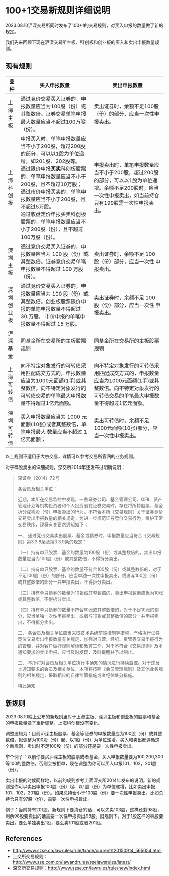 # 100+1交易新规则详细说明

2023.08.10沪深交易所同时发布了100+1的交易规则，对买入申报的数量做了新的规定。

我们先来回顾下现在沪深交易所主板、科创板和创业板的买入和卖出申报数量规则。

## 现有规则

| 品种       | 买入申报数量                                                 | 卖出申报数量                                                 |
| ---------- | ------------------------------------------------------------ | ------------------------------------------------------------ |
| 上海主板   | 通过竞价交易买入证券的，申报数量应当为100股（份）或其整数倍。证券交易单笔申报最大数量应当不超过100万股（份）。 | 卖出证券时，余额不足100股（份）的部分，应当一次性申报卖出。  |
| 上海科创板 | 申报买入时，单笔申报数量应当不小于200股，超过200股的部分，可以以1股为单位递增，如201股、202股等。<br>通过限价申报**买卖**科创板股票的，单笔申报数量应当不小于200股，且不超过10万股；<br>通过市价申报买卖的，单笔申报数量应当不小于200股，且不超过5万股。<br>通过收盘定价申报买卖科创板股票的，单笔申报数量应当不小于200股（份），且不超过100万股（份）。 | 申报卖出时，单笔申报数量应当不小于200股，超过200股的部分，可以以1股为单位递增。余额不足200股时，应当一次性申报卖出，如当前持仓只有199股需一次性申报卖出。 |
| 深圳主板   | 通过竞价交易买入证券的，申报数量应当为 100 股（份）或其整数倍。证券竞价交易单笔申报数量不得超过 100 万股 （份）。 | 卖出证券时，余额不足 100 股（份）部分，应当一次性 申报卖出。 |
| 深圳创业板 | 通过竞价交易买入证券的，申报数量应当为 100 股（份）或其整数倍。创业板股票限价申报的单笔申报数量不得超过 30 万股， 市价申报的单笔申报数量不得超过 15 万股。 | 卖出证券时，余额不足 100 股（份）部分，应当一次性 申报卖出。 |
| 沪深基金   | 同基金所在交易所的主板股票规则                               | 同基金所在交易所的主板股票规则                               |
| 上海可转债 | 向不特定对象发行的可转债采用匹配成交方式的，申报数量应当为1000元面额(1手)或其整数倍。向不特定对象发行的可转债交易的单笔最大申报数量不得超过1亿元面额。 | 向不特定对象发行的可转债采用匹配成交方式的，申报数量应当为1000元面额(1手)或其整数倍。向不特定对象发行的可转债交易的单笔最大申报数量不得超过1亿元面额。 |
| 深圳可转债 | 买入申报数量应当为 1000 元面额(10张)或者其整数倍，单笔申报最大 数量应当不超过 1 亿元面额； | 卖出可转债时，余额不足 1000元面额(10张)部分，应当一次性申报卖出。 |

以上规则不适用于大宗交易，详情可以参考交易所官网的业务规则。

对于碎股卖出的详细规则，深交所2014年还发布过明确说明：

> 深证会〔2014〕72号
>
> 
>
> 各会员及相关单位：
>
> 近期，本所在交易监控中发现，一些证券公司、基金管理公司、QFII、资产管理计划等机构投资者和个人投资者在证券交易时，存在将所持股票、基金拆分成零股（份）申报卖出的行为，不符合本所《交易规则》关于证券竞价交易卖出申报数量的相关规定。为进一步规范证券竞价交易行为，维护正常交易秩序，现将有关要求通知如下：
>
> 一、 通过竞价交易卖出股票、基金或债券时，申报数量应当符合《交易规则》第3.3.8条及第3.3.9条的规定：
>
> （一）持有单只股票、基金的数量为100股（份）或其整数倍的，卖出申报数量应当为100股（份）或其整数倍，不得拆分卖出。
>
> （二）持有单只股票、基金的数量不符合100股（份）或其整数倍的，对于不足100股（份）的部分，应当单独一次性申报卖出，或者与100股（份）或其整数倍的部分一并申报卖出，不得拆分卖出。
>
> （三）持有单只债券的数量为10张或其整数倍的，卖出申报数量应当为10张或其整数倍，不得拆分卖出。
>
> （四）持有单只债券的数量不符合10张或其整数倍的，对于不足10张的部分，应当单独一次性申报卖出，或者与10张或其整数倍的部分一并申报卖出，不得拆分卖出。
>
> 二、 各会员及相关单位应当采取技术系统前端控制等措施，严格执行证券竞价交易卖出申报数量有关规定，加强对自营、经纪、资管等交易申报行为的管理，并对客户做好规则解读和教育工作，对于不符合《交易规则》及本通知要求的卖出申报，应当及时发现、及时提醒并予以制止。
>
> 三、 本所将对会员及相关单位执行本通知的情况进行持续监控。对于违反本通知要求的会员及相关单位，本所将按照《会员管理规则》及其他业务规则的相关规定，采取相应的自律监管措施或者纪律处分措施。
>
> 特此通知



## 新规则

2023.08.10晚上公布的新规则里对于上海主板、深圳主板和创业板的股票和基金的申报数量做了重新调整，上海科创板没有变化。

调整逻辑为：目前沪深主板股票、基金等证券的申报数量应为100股（份）或其整数倍，拟调整为100股（份）起、以1股（份）为单位递增，买入和卖出都遵循这个新规则，卖出时不足100股（份）的部分还是要一次性申报卖出。



举个例子：以前你要买沪深主板的股票或者基金，买入申报数量要为100,200,300等100的整数倍，否则会被拒单，现在调整为你可以买入申报101，102，201股（份）。

卖出申报的时候同样地，以前的规则参考上面深交所2014年发布的说明。新的规则是你可以卖出申报100股（份）起、以1股（份）为单位递增，比如卖出申报101，102，201股（份）。如果总持仓小于100股（份）要一次性申报卖出。比如总持仓只有97股（份），需要一次性申报冒出。



例子：当前持有201股，新规则下要清仓的话，可以先卖103股，这样还剩98股，剩余98股要卖出的话需要一次性申报卖出98股。旧规则下，对于1股这样的零股要卖出，要么单独卖出1股，要么卖101股或者201股。



## References

* http://www.szse.cn/lawrules/rule/trade/current/t20150914_565054.html
* 上交所交易规则：http://www.sse.com.cn/lawandrules/sselawsrules/latest/
* 深交所交易规则：http://www.szse.cn/lawrules/rule/new/index.html